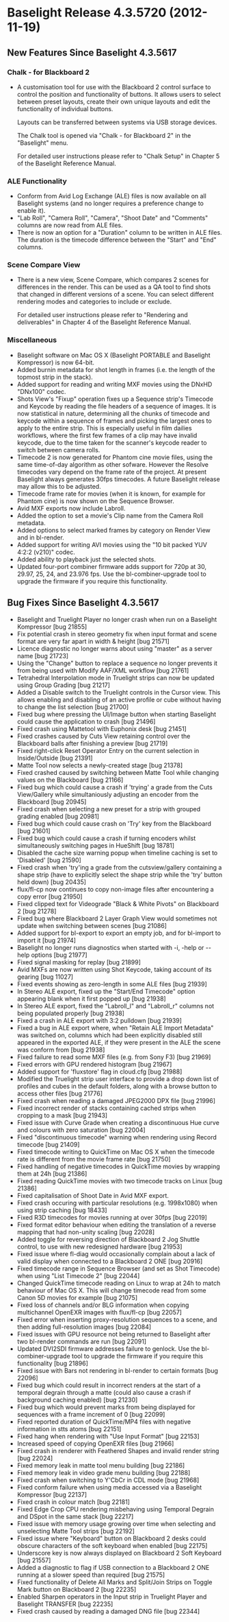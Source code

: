 # Baselight Release 4.3.5720 (2012-11-19)



## New Features Since Baselight 4.3.5617

### Chalk - for Blackboard 2

*   A customisation tool for use with the Blackboard 2 control surface to control the position and functionality of buttons. It allows users to select between preset layouts, create their own unique layouts and edit the functionality of individual buttons.

    Layouts can be transferred between systems via USB storage devices.

    The Chalk tool is opened via "Chalk - for Blackboard 2" in the "Baselight" menu.

    For detailed user instructions please refer to "Chalk Setup" in Chapter 5 of the Baselight Reference Manual.

### ALE Functionality

* Conform from Avid Log Exchange (ALE) files is now available on all Baselight systems (and no longer requires a preference change to enable it).
* "Lab Roll", "Camera Roll", "Camera", "Shoot Date" and "Comments" columns are now read from ALE files.
* There is now an option for a "Duration" column to be written in ALE files. The duration is the timecode difference between the "Start" and "End" columns.

### Scene Compare View

*   There is a new view, Scene Compare, which compares 2 scenes for differences in the render. This can be used as a QA tool to find shots that changed in different versions of a scene. You can select different rendering modes and categories to include or exclude.

    For detailed user instructions please refer to "Rendering and deliverables" in Chapter 4 of the Baselight Reference Manual.

### Miscellaneous

* Baselight software on Mac OS X (Baselight PORTABLE and Baselight Kompressor) is now 64-bit.
* Added burnin metadata for shot length in frames (i.e. the length of the topmost strip in the stack).
* Added support for reading and writing MXF movies using the DNxHD "DNx100" codec.
* Shots View's "Fixup" operation fixes up a Sequence strip's Timecode and Keycode by reading the file headers of a sequence of images. It is now statistical in nature, determining all the chunks of timecode and keycode within a sequence of frames and picking the largest ones to apply to the entire strip. This is especially useful in film dailies workflows, where the first few frames of a clip may have invalid keycode, due to the time taken for the scanner's keycode reader to switch between camera rolls.
* Timecode 2 is now generated for Phantom cine movie files, using the same time-of-day algorithm as other sofware. However the Resolve timecodes vary depend on the frame rate of the project. At present Baselight always generates 30fps timecodes. A future Baselight release may allow this to be adjusted.
* Timecode frame rate for movies (when it is known, for example for Phantom cine) is now shown on the Sequence Browser.
* Avid MXF exports now include Labroll.
* Added the option to set a movie's Clip name from the Camera Roll metadata.
* Added options to select marked frames by category on Render View and in bl-render.
* Added support for writing AVI movies using the "10 bit packed YUV 4:2:2 (v210)" codec.
* Added ability to playback just the selected shots.
* Updated four-port combiner firmware adds support for 720p at 30, 29.97, 25, 24, and 23.976 fps. Use the bl-combiner-upgrade tool to upgrade the firmware if you require this functionality.

## Bug Fixes Since Baselight 4.3.5617

* Baselight and Truelight Player no longer crash when run on a Baselight Kompressor \[bug 21855]
* Fix potential crash in stereo geometry fix when input format and scene format are very far apart in width & height \[bug 21571]
* Licence diagnostic no longer warns about using "master" as a server name \[bug 21723]
* Using the "Change" button to replace a sequence no longer prevents it from being used with Modify AAF/XML workflow \[bug 21761]
* Tetrahedral Interpolation mode in Truelight strips can now be updated using Group Grading \[bug 21217]
* Added a Disable switch to the Truelight controls in the Cursor view. This allows enabling and disabling of an active profile or cube without having to change the list selection \[bug 21700]
* Fixed bug where pressing the UI/Image button when starting Baselight could cause the application to crash \[bug 21496]
* Fixed crash using Mattetool with Euphonix desk \[bug 21451]
* Fixed crashes caused by Cuts View retaining control over the Blackboard balls after finishing a preview \[bug 21719]
* Fixed right-click Reset Operator Entry on the current selection in Inside/Outside \[bug 21391]
* Matte Tool now selects a newly-created stage \[bug 21378]
* Fixed crashed caused by switching between Matte Tool while changing values on the Blackboard \[bug 21166]
* Fixed bug which could cause a crash if 'trying' a grade from the Cuts View/Gallery while simultaniously adjusting an encoder from the Blackboard \[bug 20945]
* Fixed crash when selecting a new preset for a strip with grouped grading enabled \[bug 20981]
* Fixed bug which could cause crash on 'Try' key from the Blackboard \[bug 21601]
* Fixed bug which could cause a crash if turning encoders whilst simultaneously switching pages in HueShift \[bug 18781]
* Disabled the cache size warning popup when timeline caching is set to 'Disabled' \[bug 21590]
* Fixed crash when 'try'ing a grade from the cutsview/gallery containing a shape strip (have to explicitly select the shape strip while the 'try' button held down) \[bug 20435]
* flux/fl-cp now continues to copy non-image files after encountering a copy error \[bug 21950]
* Fixed clipped text for Videograde "Black & White Pivots" on Blackboard 2 \[bug 21278]
* Fixed bug where Blackboard 2 Layer Graph View would sometimes not update when switching between scenes \[bug 21086]
* Added support for bl-export to export an empty job, and for bl-import to import it \[bug 21974]
* Baselight no longer runs diagnostics when started with -i, -help or --help options \[bug 21977]
* Fixed signal masking for replay \[bug 21899]
* Avid MXFs are now written using Shot Keycode, taking account of its gearing \[bug 11027]
* Fixed events showing as zero-length in some ALE files \[bug 21939]
* In Stereo ALE export, fixed up the "Start/End Timecode" option appearing blank when it first popped up \[bug 21938]
* In Stereo ALE export, fixed the "Labroll\_l" and "Labroll\_r" columns not being populated properly \[bug 21938]
* Fixed a crash in ALE export with 3:2 pulldown \[bug 21939]
* Fixed a bug in ALE export where, when "Retain ALE Import Metadata" was switched on, columns which had been explicitly disabled still appeared in the exported ALE, if they were present in the ALE the scene was conform from \[bug 21938]
* Fixed failure to read some MXF files (e.g. from Sony F3) \[bug 21969]
* Fixed errors with GPU rendered histogram \[bug 21967]
* Added support for 'fluxstore' flag in cloud.cfg \[bug 21988]
* Modified the Truelight strip user interface to provide a drop down list of profiles and cubes in the default folders, along with a browse button to access other files \[bug 21776]
* Fixed crash when reading a damaged JPEG2000 DPX file \[bug 21996]
* Fixed incorrect render of stacks containing cached strips when cropping to a mask \[bug 21943]
* Fixed issue with Curve Grade when creating a discontinuous Hue curve and colours with zero saturation \[bug 22004]
* Fixed "discontinuous timecode" warning when rendering using Record timecode \[bug 21409]
* Fixed timecode writing to QuickTime on Mac OS X when the timecode rate is different from the movie frame rate \[bug 21750]
* Fixed handling of negative timecodes in QuickTime movies by wrapping them at 24h \[bug 21386]
* Fixed reading QuickTime movies with two timecode tracks on Linux \[bug 21386]
* Fixed capitalisation of Shoot Date in Avid MXF export.
* Fixed crash occuring with particular resolutions (e.g. 1998x1080) when using strip caching \[bug 18433]
* Fixed R3D timecodes for movies running at over 30fps \[bug 22019]
* Fixed format editor behaviour when editing the translation of a reverse mapping that had non-unity scaling \[bug 22028]
* Added toggle for reversing direction of Blackboard 2 Jog Shuttle control, to use with new redesigned hardware \[bug 21953]
* Fixed issue where fl-diag would occasionally complain about a lack of valid display when connected to a Blackboard 2 ONE \[bug 20916]
* Fixed timecode range in Sequence Browser (and set as Shot Timecode) when using "List Timecode 2" \[bug 22044]
* Changed QuickTime timecode reading on Linux to wrap at 24h to match behaviour of Mac OS X. This will change timecode read from some Canon 5D movies for example \[bug 21075]
* Fixed loss of channels and/or BLG information when copying multichannel OpenEXR images with flux/fl-cp \[bug 22057]
* Fixed error when inserting proxy-resolution sequences to a scene, and then adding full-resolution images \[bug 22084]
* Fixed issues with GPU resource not being returned to Baselight after two bl-render commands are run \[bug 22091]
* Updated DVI2SDI firmware addresses failure to genlock. Use the bl-combiner-upgrade tool to upgrade the firmware if you require this functionality \[bug 21896]
* Fixed issue with Bars not rendering in bl-render to certain formats \[bug 22096]
* Fixed bug which could result in incorrect renders at the start of a temporal degrain through a matte (could also cause a crash if background caching enabled) \[bug 21230]
* Fixed bug which would prevent marks from being displayed for sequences with a frame increment of 0 \[bug 22099]
* Fixed reported duration of QuickTime/MP4 files with negative information in stts atoms \[bug 22151]
* Fixed hang when rendering with "Use Input Format" \[bug 22153]
* Increased speed of copying OpenEXR files \[bug 21966]
* Fixed crash in renderer with Feathered Shapes and invalid render string \[bug 22024]
* Fixed memory leak in matte tool menu building \[bug 22186]
* Fixed memory leak in video grade menu building \[bug 22188]
* Fixed crash when switching to Y'CbCr in CDL mode \[bug 21968]
* Fixed conform failure when using media accessed via a Baselight Kompressor \[bug 22137]
* Fixed crash in colour match \[bug 22181]
* Fixed Edge Crop CPU rendering misbehaving using Temporal Degrain and DSpot in the same stack \[bug 22217]
* Fixed issue with memory usage growing over time when selecting and unselecting Matte Tool strips \[bug 22192]
* Fixed issue where "Keyboard" button on Blackboard 2 desks could obscure characters of the soft keyboard when enabled \[bug 22175]
* Underscore key is now always displayed on Blackboard 2 Soft Keyboard \[bug 21557]
* Added a diagnostic to flag if USB connection to a Blackboard 2 ONE running at a slower speed than required \[bug 21575]
* Fixed functionality of Delete All Marks and Split/Join Strips on Toggle Mark button on Blackboard 2 \[bug 22235]
* Enabled Sharpen operators in the Input strip in Truelight Player and Baselight TRANSFER \[bug 22235]
* Fixed crash caused by reading a damaged DNG file \[bug 22344]
